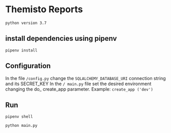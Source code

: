 # Themisto Reports

`python version 3.7`

## install dependencies using pipenv
`pipenv install`

## Configuration
In the file `/config.py` change the `SQLALCHEMY_DATABASE_URI` connection string and its SECRET_KEY 
In the `/ main.py` file set the desired environment
changing the do_ create_app parameter.
Example: `create_app ('dev')`

## Run
`
pipenv shell
`

`
python main.py
`
